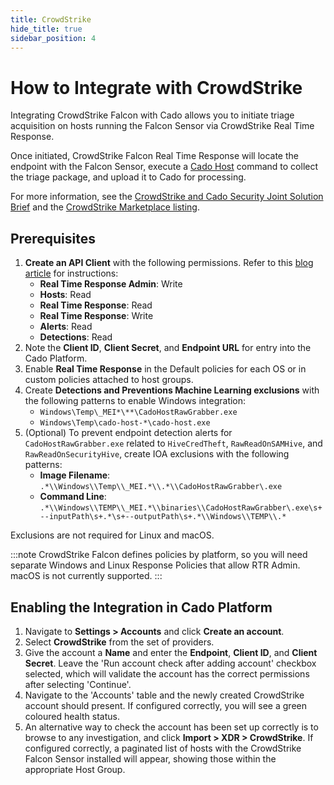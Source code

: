 ```yaml
---
title: CrowdStrike
hide_title: true
sidebar_position: 4
---
```


# How to Integrate with CrowdStrike

Integrating CrowdStrike Falcon with Cado allows you to initiate triage acquisition on hosts running the Falcon Sensor via CrowdStrike Real Time Response.

Once initiated, CrowdStrike Falcon Real Time Response will locate the endpoint with the Falcon Sensor, execute a [Cado Host](/cado/discovery-import/cado-host/intro) command to collect the triage package, and upload it to Cado for processing.

For more information, see the [CrowdStrike and Cado Security Joint Solution Brief](https://offers.cadosecurity.com/cado-security-and-crowdstrike-integration) and the [CrowdStrike Marketplace listing](https://marketplace.crowdstrike.com/listings/the-cado-platform).

## Prerequisites

1. **Create an API Client** with the following permissions. Refer to this [blog article](https://www.crowdstrike.com/blog/tech-center/get-access-falcon-apis/) for instructions:
   - **Real Time Response Admin**: Write
   - **Hosts**: Read
   - **Real Time Response**: Read
   - **Real Time Response**: Write
   - **Alerts**: Read
   - **Detections**: Read
2. Note the **Client ID**, **Client Secret**, and **Endpoint URL** for entry into the Cado Platform.
3. Enable **Real Time Response** in the Default policies for each OS or in custom policies attached to host groups.
4. Create **Detections and Preventions Machine Learning exclusions** with the following patterns to enable Windows integration:
   - `Windows\Temp\_MEI*\**\CadoHostRawGrabber.exe`
   - `Windows\Temp\cado-host-*\cado-host.exe`
5. (Optional) To prevent endpoint detection alerts for `CadoHostRawGrabber.exe` related to `HiveCredTheft`, `RawReadOnSAMHive`, and `RawReadOnSecurityHive`, create IOA exclusions with the following patterns:
   - **Image Filename**: `.*\\Windows\\Temp\\_MEI.*\\.*\\CadoHostRawGrabber\.exe`
   - **Command Line**: `.*\\Windows\\TEMP\\_MEI.*\\binaries\\CadoHostRawGrabber\.exe\s+--inputPath\s+.*\s+--outputPath\s+.*\\Windows\\TEMP\\.*`

Exclusions are not required for Linux and macOS.

:::note
CrowdStrike Falcon defines policies by platform, so you will need separate Windows and Linux Response Policies that allow RTR Admin. macOS is not currently supported.
:::

## Enabling the Integration in Cado Platform

1. Navigate to **Settings > Accounts** and click **Create an account**.
2. Select **CrowdStrike** from the set of providers.
3. Give the account a **Name** and enter the **Endpoint**, **Client ID**, and **Client Secret**. Leave the 'Run account check after adding account' checkbox selected, which will validate the account has the correct permissions after selecting 'Continue'.
4. Navigate to the 'Accounts' table and the newly created CrowdStrike account should present. If configured correctly, you will see a green coloured health status.
5. An alternative way to check the account has been set up correctly is to browse to any investigation, and click **Import > XDR > CrowdStrike**. If configured correctly, a paginated list of hosts with the CrowdStrike Falcon Sensor installed will appear, showing those within the appropriate Host Group.
